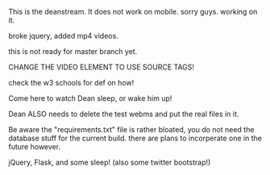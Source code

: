 This is the deanstream. It does not work on mobile. sorry guys. working on it.

broke jquery, added mp4 videos.

this is not ready for master branch yet.

CHANGE THE VIDEO ELEMENT TO USE SOURCE TAGS!

check the w3 schools for def on how!

Come here to watch Dean sleep, or wake him up!

Dean ALSO needs to delete the test webms and put the real files in it.

Be aware the "requirements.txt" file is rather bloated, you do not need
the database stuff for the current build. there are plans to incorperate
one in the future however.

jQuery, Flask, and some sleep! (also some twitter bootstrap!)

